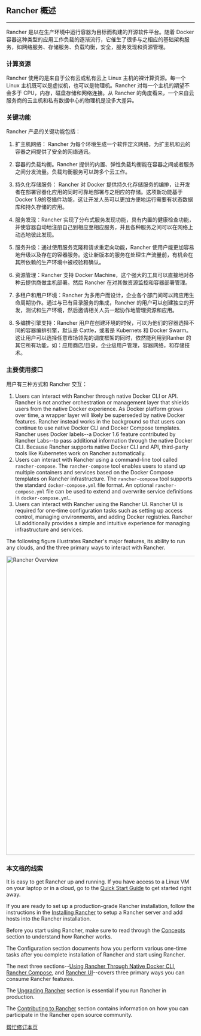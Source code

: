 ## Rancher 概述
---


Rancher 是以在生产环境中运行容器为目标而构建的开源软件平台。随着 Docker 容器这种类型的应用工作负载的逐渐流行，它催生了很多与之相应的基础架构服务，如网络服务、存储服务、负载均衡，安全，服务发现和资源管理。

### 计算资源

Rancher 使用的是来自于公有云或私有云上 Linux 主机的裸计算资源。每一个 Linux 主机既可以是虚拟机，也可以是物理机。Rancher 对每一个主机的期望不会多于 CPU，内存，磁盘存储和网络连接。从 Rancher 的角度看来，一个来自云服务商的云主机和私有数据中心的物理机是没多大差异。

### 关键功能

Rancher 产品的关键功能包括： 

1. 扩主机网络： Rancher 为每个环境生成一个软件定义网络，为扩主机和云的容器之间提供了安全的网络通讯。

2. 容器的负载均衡。Rancher 提供的内置、弹性负载均衡能在容器之间或者服务之间分发流量。负载均衡服务可以跨多个云工作。

3. 持久化存储服务： Rancher 对 Docker 提供持久化存储服务的编排，让开发者在部署容器化应用的同时可靠地部署与之相应的存储。这项新功能基于 Docker 1.9的卷插件功能，这让开发人员可以更加方便地运行需要有状态数据库和持久存储的应用。

4.	服务发现：Rancher 实现了分布式服务发现功能，具有内置的健康检查功能，并使容器自动地注册自己到相应至相应服务，并且各种服务之间可以在网络上动态地彼此发现。

5.	服务升级：通过使用服务克隆和请求重定向功能，Rancher 使用户能更加容易地升级以及存在的容器服务。这让新版本的服务在处理生产流量前，有机会在其所依赖的生产环境中被校验和确认。 

6.	资源管理：Rancher 支持 Docker Machine，这个强大的工具可以直接地对各种云提供商做主机部署。然后 Rancher 在对其做资源监控和容器部署管理。

7. 多租户和用户环境：Rancher 为多用户而设计，企业各个部门间可以跨应用生命周期协作。通过与已有目录服务的集成，Rancher 的用户可以创建独立的开发，测试和生产环境，然后邀请相关人员一起协作地管理资源和应用。

8. 多编排引擎支持：Rancher 用户在创建环境的时候，可以为他们的容器选择不同的容器编排引擎，默认是 Cattle，或者是 Kubernets 和 Docker Swarm。这让用户可以选择任意市场领先的调度框架的同时，依然能利用到Ranher 的其它所有功能，如：应用商店/目录，企业级用户管理，容器网络，和存储技术。

### 主要使用接口

用户有三种方式和 Rancher 交互：

1. Users can interact with Rancher through native Docker CLI or API. Rancher is not another orchestration or management layer that shields users from the native Docker experience. As Docker platform grows over time, a wrapper layer will likely be superseded by native Docker features. Rancher instead works in the background so that users can continue to use native Docker CLI and Docker Compose templates. Rancher uses Docker labels--a Docker 1.6 feature contributed by Rancher Labs--to pass additional information through the native Docker CLI.  Because Rancher supports native Docker CLI and API, third-party tools like Kubernetes work on Rancher automatically.
2. Users can interact with Rancher using a command-line tool called `rancher-compose`. The `rancher-compose` tool enables users to stand up multiple containers and services based on the Docker Compose templates on Rancher infrastructure. The `rancher-compose` tool supports the standard `docker-compose.yml` file format. An optional `rancher-compose.yml` file can be used to extend and overwrite service definitions in `docker-compose.yml`.
3. Users can interact with Rancher using the Rancher UI. Rancher UI is required for one-time configuration tasks such as setting up access control, managing environments, and adding Docker registries. Rancher UI additionally provides a simple and intuitive experience for managing infrastructure and services.

The following figure illustrates Rancher's major features, its ability to run any clouds, and the three primary ways to interact with Rancher.

<img src="{{site.baseurl}}/images/rancher_overview.png" width="800" alt="Rancher Overview">

### 本文档的线索

It is easy to get Rancher up and running. If you have access to a Linux VM on your laptop or in a cloud, go to the [Quick Start Guide]({{site.baseurl}}/rancher/quick-start-guide/) to get started right away.

If you are ready to set up a production-grade Rancher installation, follow the instructions in the [Installing Rancher]({{site.baseurl}}/rancher/installing-rancher/installing-server/) to setup a Rancher server and add hosts into the Rancher installation.

Before you start using Rancher, make sure to read through the [Concepts]({{site.baseurl}}/rancher/concepts/) section to understand how Rancher works.

The Configuration section documents how you perform various one-time tasks after you complete installation of Rancher and start using Rancher.

The next three sections--[Using Rancher Through Native Docker CLI]({{site.baseurl}}/rancher/native-docker/), [Rancher Compose]({{site.baseurl}}/rancher/rancher-compose), and [Rancher UI]({{site.baseurl}}/rancher/rancher-ui/applications/stacks/adding-services/)--covers three primary ways you can consume Rancher features.

The [Upgrading Rancher]({{site.baseurl}}/rancher/upgrading) section is essential if you run Rancher in production.

The [Contributing to Rancher]({{site.baseurl}}/rancher/contributing) section contains information on how you can participate in the Rancher open source community.

<a class="btn btn-primary pull-right" href="https://github.com/martinliu/rancher.github.io/tree/master/{{page.path }}">帮忙修订本页 <i class="fa fa-pencil"></i></a>
